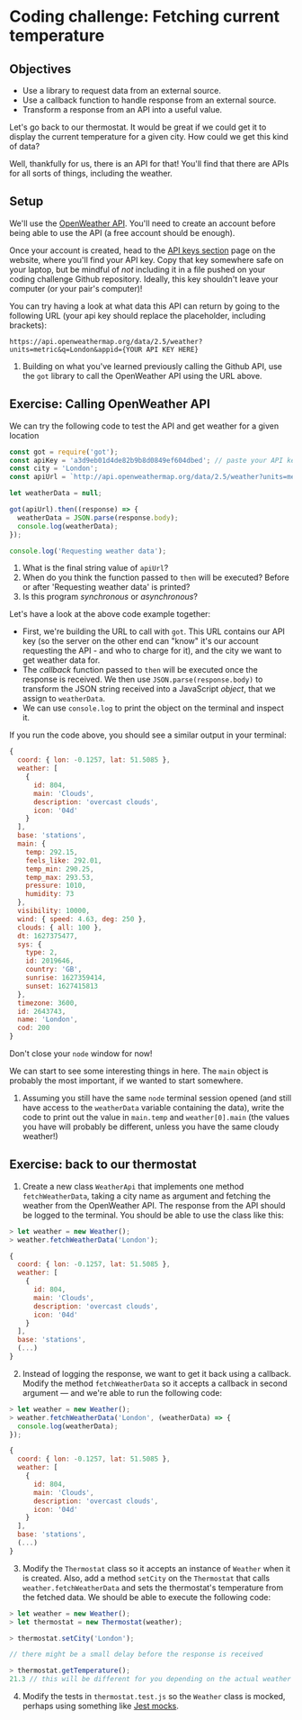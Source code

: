 # Coding challenge: Fetching current temperature

## Objectives

 * Use a library to request data from an external source.
 * Use a callback function to handle response from an external source.
 * Transform a response from an API into a useful value.

Let's go back to our thermostat. It would be great if we could get it to display the current temperature for a given city. How could we get this kind of data?

Well, thankfully for us, there is an API for that! You'll find that there are APIs for all sorts of things, including the weather.

## Setup

We'll use the [OpenWeather API](https://openweathermap.org/api). You'll need to create an account before being able to use the API (a free account should be enough).

Once your account is created, head to the [API keys section](https://home.openweathermap.org/api_keys) page on the website, where you'll find your API key. Copy that key somewhere safe on your laptop, but be mindful of *not* including it in a file pushed on your coding challenge Github repository. Ideally, this key shouldn't leave your computer (or your pair's computer)!

You can try having a look at what data this API can return by going to the following URL (your api key should replace the placeholder, including brackets):
```
https://api.openweathermap.org/data/2.5/weather?units=metric&q=London&appid={YOUR API KEY HERE}
```

1. Building on what you've learned previously calling the Github API, use the `got` library to call the OpenWeather API using the URL above.

## Exercise: Calling OpenWeather API

We can try the following code to test the API and get weather for a given location

```javascript
const got = require('got');
const apiKey = 'a3d9eb01d4de82b9b8d0849ef604dbed'; // paste your API key here
const city = 'London';
const apiUrl = `http://api.openweathermap.org/data/2.5/weather?units=metric&q=${city}&appid=${apiKey}`;

let weatherData = null;

got(apiUrl).then((response) => {
  weatherData = JSON.parse(response.body);
  console.log(weatherData);
});

console.log('Requesting weather data');
```

1. What is the final string value of `apiUrl`?
2. When do you think the function passed to `then` will be executed? Before or after 'Requesting weather data' is printed?
3. Is this program *synchronous* or *asynchronous*?

Let's have a look at the above code example together:
 * First, we're building the URL to call with `got`. This URL contains our API key (so the server on the other end can "know" it's our account requesting the API - and who to charge for it), and the city we want to get weather data for.
 * The *callback* function passed to `then` will be executed once the response is received. We then use `JSON.parse(response.body)` to transform the JSON string received into a JavaScript *object*, that we assign to `weatherData`.
 * We can use `console.log` to print the object on the terminal and inspect it.

If you run the code above, you should see a similar output in your terminal:

```javascript
{
  coord: { lon: -0.1257, lat: 51.5085 },
  weather: [
    {
      id: 804,
      main: 'Clouds',
      description: 'overcast clouds',
      icon: '04d'
    }
  ],
  base: 'stations',
  main: {
    temp: 292.15,
    feels_like: 292.01,
    temp_min: 290.25,
    temp_max: 293.53,
    pressure: 1010,
    humidity: 73
  },
  visibility: 10000,
  wind: { speed: 4.63, deg: 250 },
  clouds: { all: 100 },
  dt: 1627375477,
  sys: {
    type: 2,
    id: 2019646,
    country: 'GB',
    sunrise: 1627359414,
    sunset: 1627415813
  },
  timezone: 3600,
  id: 2643743,
  name: 'London',
  cod: 200
}
```

Don't close your `node` window for now!

We can start to see some interesting things in here. The `main` object is probably the most important, if we wanted to start somewhere.

1. Assuming you still have the same `node` terminal session opened (and still have access to the `weatherData` variable containing the data), write the code to print out the value in `main.temp` and `weather[0].main` (the values you have will probably be different, unless you have the same cloudy weather!)

## Exercise: back to our thermostat

1. Create a new class `WeatherApi` that implements one method `fetchWeatherData`, taking a city name as argument and fetching the weather from the OpenWeather API. The response from the API should be logged to the terminal. You should be able to use the class like this:

```javascript
> let weather = new Weather();
> weather.fetchWeatherData('London');

{
  coord: { lon: -0.1257, lat: 51.5085 },
  weather: [
    {
      id: 804,
      main: 'Clouds',
      description: 'overcast clouds',
      icon: '04d'
    }
  ],
  base: 'stations',
  (...)
}
```

2. Instead of logging the response, we want to get it back using a callback. Modify the method `fetchWeatherData` so it accepts a callback in second argument — and we're able to run the following code:
```javascript
> let weather = new Weather();
> weather.fetchWeatherData('London', (weatherData) => {
  console.log(weatherData);
});

{
  coord: { lon: -0.1257, lat: 51.5085 },
  weather: [
    {
      id: 804,
      main: 'Clouds',
      description: 'overcast clouds',
      icon: '04d'
    }
  ],
  base: 'stations',
  (...)
}
```

3. Modify the `Thermostat` class so it accepts an instance of `Weather` when it is created. Also, add a method `setCity` on the `Thermostat` that calls `weather.fetchWeatherData` and sets the thermostat's temperature from the fetched data. We should be able to execute the following code:

```javascript
> let weather = new Weather();
> let thermostat = new Thermostat(weather);

> thermostat.setCity('London');

// there might be a small delay before the response is received

> thermostat.getTemperature(); 
21.3 // this will be different for you depending on the actual weather data returned by the server
```

4. Modify the tests in `thermostat.test.js` so the `Weather` class is mocked, perhaps using something like [Jest mocks](https://jestjs.io/docs/es6-class-mocks#the-4-ways-to-create-an-es6-class-mock).


